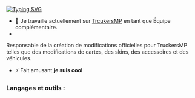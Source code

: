 [![Typing SVG](https://readme-typing-svg.demolab.com?font=Fira+Code&pause=1000&color=132CF7&random=false&width=435&lines=Hey+there+%F0%9F%91%8B;Je+suis+3vfi.Developer)](https://git.io/typing-svg)



- 🔭 Je travaille actuellement sur [ TrcukersMP](https://truckersmp.com/) en tant que Équipe complémentaire.
- 
Responsable de la création de modifications officielles pour TruckersMP telles que des modifications de cartes, des skins, des accessoires et des véhicules.

- ⚡ Fait amusant **je suis cool**


<h3 align="left">Langages et outils :</h3>


